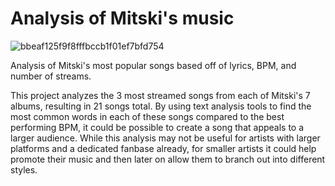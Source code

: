 # Analysis of Mitski's music
![bbeaf125f9f8fffbccb1f01ef7bfd754](https://github.com/k8gonzales/mitski_analysis/assets/138752513/f76e1f16-1687-43e5-b566-2e7a18bccf8e)

Analysis of Mitski's most popular songs based off of lyrics, BPM, and number of streams.

This project analyzes the 3 most streamed songs from each of Mitski's 7 albums, resulting in 21 songs total. By using text analysis tools to find the most common words in each of these songs compared to the best performing BPM, it could be possible to create a song that appeals to a larger audience. While this analysis may not be useful for artists with larger platforms and a dedicated fanbase already, for smaller artists it could help promote their music and then later on allow them to branch out into different styles. 
